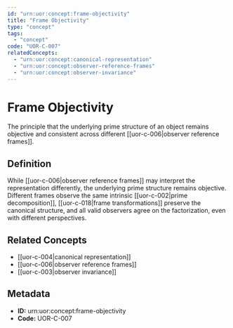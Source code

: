 ```yaml
---
id: "urn:uor:concept:frame-objectivity"
title: "Frame Objectivity"
type: "concept"
tags:
  - "concept"
code: "UOR-C-007"
relatedConcepts:
  - "urn:uor:concept:canonical-representation"
  - "urn:uor:concept:observer-reference-frames"
  - "urn:uor:concept:observer-invariance"
---
```


# Frame Objectivity

The principle that the underlying prime structure of an object remains objective and consistent across different [[uor-c-006|observer reference frames]].

## Definition

While [[uor-c-006|observer reference frames]] may interpret the representation differently, the underlying prime structure remains objective. Different frames observe the same intrinsic [[uor-c-002|prime decomposition]], [[uor-c-018|frame transformations]] preserve the canonical structure, and all valid observers agree on the factorization, even with different perspectives.

## Related Concepts

- [[uor-c-004|canonical representation]]
- [[uor-c-006|observer reference frames]]
- [[uor-c-003|observer invariance]]

## Metadata

- **ID:** urn:uor:concept:frame-objectivity
- **Code:** UOR-C-007
